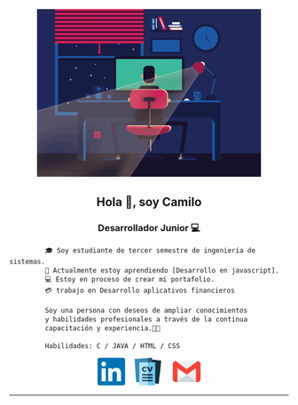 

<div class= "imagen" align="center"  >
<img width="80%"  src="developerGIT.gif"/>
</div>

<h2 align="center" > Hola 👋, soy Camilo</h2>   
<h3 align="center" >Desarrollador Junior 💻</h3>    


             🎓 Soy estudiante de tercer semestre de ingeniería de sistemas.      
             🌱 Actualmente estoy aprendiendo [Desarrollo en javascript].     
             💻 Estoy en proceso de crear mi portafolio.     
             💳 trabajo en Desarrollo aplicativos financieros       

             Soy una persona con deseos de ampliar conocimientos  
             y habilidades profesionales a través de la continua  
             capacitación y experiencia.👨‍💻  
             
             Habilidades: C / JAVA / HTML / CSS  
<div align="center" >
<a target="_blank" href="https://www.linkedin.com/in/camilo-ardila-207209227/"><img width="50px" src="linkedin_logo.png"/></a> &nbsp &nbsp<tab/><a target="_blank" href="Hoja%20de%20Vida%20Camilo%20Rondon.pdf"><img width="50px" src="logo_hv.png"/></a> &nbsp &nbsp <a  target="_blank" href="mailto:camiloanla@gmail.com"><img width="50px" src="email.png/" title = "camiloanla@gmail.com"/></a>
</div><hr/>



 



